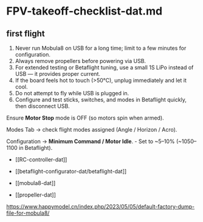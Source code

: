 
# FPV-takeoff-checklist-dat.md





## first flight 

1) Never run Mobula8 on USB for a long time; limit to a few minutes for configuration.
2) Always remove propellers before powering via USB.
3) For extended testing or Betaflight tuning, use a small 1S LiPo instead of USB — it provides proper current.
4) If the board feels hot to touch (>50°C), unplug immediately and let it cool.
5) Do not attempt to fly while USB is plugged in.
6) Configure and test sticks, switches, and modes in Betaflight quickly, then disconnect USB.






Ensure **Motor Stop** mode is OFF (so motors spin when armed).


Modes Tab → check flight modes assigned (Angle / Horizon / Acro).






Configuration → **Minimum Command / Motor Idle**. - Set to ~5–10% (~1050–1100 in Betaflight).

- [[RC-controller-dat]]


- [[betaflight-configurator-dat/betaflight-dat]]

- [[mobula8-dat]]

- [[propeller-dat]]


https://www.happymodel.cn/index.php/2023/05/05/default-factory-dump-file-for-mobula8/